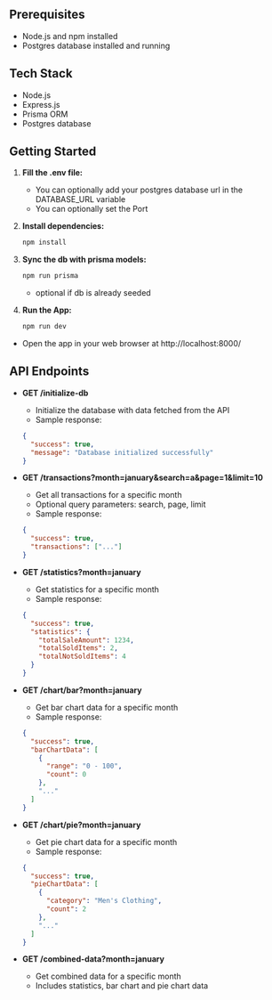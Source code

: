 ## Prerequisites

- Node.js and npm installed
- Postgres database installed and running

## Tech Stack

- Node.js
- Express.js
- Prisma ORM
- Postgres database

## Getting Started

1. **Fill the .env file:**

   - You can optionally add your postgres database url in the DATABASE_URL variable
   - You can optionally set the Port

2. **Install dependencies:**

   ```bash
   npm install
   ```

3. **Sync the db with prisma models:**

   ```bash
   npm run prisma
   ```

   - optional if db is already seeded

4. **Run the App:**
   ```bash
   npm run dev
   ```

- Open the app in your web browser at http://localhost:8000/

## API Endpoints

- **GET /initialize-db**

  - Initialize the database with data fetched from the API
  - Sample response:

  ```json
  {
    "success": true,
    "message": "Database initialized successfully"
  }
  ```

- **GET /transactions?month=january&search=a&page=1&limit=10**

  - Get all transactions for a specific month
  - Optional query parameters: search, page, limit
  - Sample response:

  ```json
  {
    "success": true,
    "transactions": ["..."]
  }
  ```

- **GET /statistics?month=january**

  - Get statistics for a specific month
  - Sample response:

  ```json
  {
    "success": true,
    "statistics": {
      "totalSaleAmount": 1234,
      "totalSoldItems": 2,
      "totalNotSoldItems": 4
    }
  }
  ```

- **GET /chart/bar?month=january**

  - Get bar chart data for a specific month
  - Sample response:

  ```json
  {
    "success": true,
    "barChartData": [
      {
        "range": "0 - 100",
        "count": 0
      },
      "..."
    ]
  }
  ```

- **GET /chart/pie?month=january**

  - Get pie chart data for a specific month
  - Sample response:

  ```json
  {
    "success": true,
    "pieChartData": [
      {
        "category": "Men's Clothing",
        "count": 2
      },
      "..."
    ]
  }
  ```

- **GET /combined-data?month=january**
  - Get combined data for a specific month
  - Includes statistics, bar chart and pie chart data
